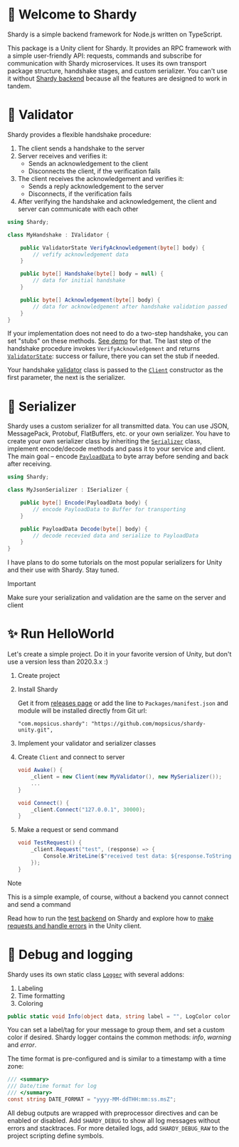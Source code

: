 # 🙌 Welcome to Shardy

Shardy is a simple backend framework for Node.js written on TypeScript.

This package is a Unity client for Shardy. It provides an RPC framework with a simple user-friendly API: requests, commands and subscribe for communication with Shardy microservices. It uses its own transport package structure, handshake stages, and custom serializer. You can't use it without [Shardy backend](https://github.com/mopsicus/shardy) because all the features are designed to work in tandem.

# 🪪 Validator

Shardy provides a flexible handshake procedure: 

1. The client sends a handshake to the server
2. Server receives and verifies it:
    - Sends an acknowledgement to the client
    - Disconnects the client, if the verification fails
3.  The client receives the acknowledgement and verifies it:
    - Sends a reply acknowledgement to the server
    - Disconnects, if the verification fails
4. After verifying the handshake and acknowledgement, the client and server can communicate with each other

```csharp
using Shardy;

class MyHandshake : IValidator {

    public ValidatorState VerifyAcknowledgement(byte[] body) {
        // vefify acknowledgement data
    }

    public byte[] Handshake(byte[] body = null) {
        // data for initial handshake
    }

    public byte[] Acknowledgement(byte[] body) {
        // data for acknowledgement after handshake validation passed
    }
}
```

If your implementation does not need to do a two-step handshake, you can set "stubs" on these methods. [See demo](../Samples/Demo/) for that. The last step of the handshake procedure invokes `VerifyAcknowledgement` and returns [`ValidatorState`](./reference.md#validatorstate): success or failure, there you can set the stub if needed.

Your handshake [validator](./reference.md#-ivalidator) class is passed to the [`Client`](./reference.md#-client) constructor as the first parameter, the next is the serializer.

# 🧱 Serializer

Shardy uses a custom serializer for all transmitted data. You can use JSON, MessagePack, Protobuf, FlatBuffers, etc. or your own serializer. You have to create your own serializer class by inheriting the [`Serializer`](./reference.md#-iserializer) class, implement encode/decode methods and pass it to your service and client. The main goal – encode [`PayloadData`](./reference.md#payloaddata) to byte array before sending and back after receiving.

```csharp
using Shardy;

class MyJsonSerializer : ISerializer {

    public byte[] Encode(PayloadData body) {
        // encode PayloadData to Buffer for transporting
    }

    public PayloadData Decode(byte[] body) {
        // decode recevied data and serialize to PayloadData
    }
}
```

I have plans to do some tutorials on the most popular serializers for Unity and their use with Shardy. Stay tuned.

> [!IMPORTANT] 
> Make sure your serialization and validation are the same on the server and client

# ✨ Run HelloWorld

Let's create a simple project. Do it in your favorite version of Unity, but don't use a version less than 2020.3.x :)

1. Create project
2. Install Shardy

    Get it from [releases page](https://github.com/mopsicus/shardy-unity/releases) or add the line to `Packages/manifest.json` and module will be installed directly from Git url:

    ```
    "com.mopsicus.shardy": "https://github.com/mopsicus/shardy-unity.git",
    ```

3. Implement your validator and serializer classes
4. Create `Client` and connect to server
    ```csharp
    void Awake() {
        _client = new Client(new MyValidator(), new MySerializer());
        ...
    }

    void Connect() {
        _client.Connect("127.0.0.1", 30000);
    }
    ```

5. Make a request or send command
    ```csharp
    void TestRequest() {
        _client.Request("test", (response) => {
            Console.WriteLine($"received test data: ${response.ToString()}");
        });
    }    
    ```

> [!NOTE] 
> This is a simple example, of course, without a backend you cannot connect and send a command

Read how to run the [test backend](https://github.com/mopsicus/shardy/blob/main/docs/service.md#-using-template) on Shardy and explore how to [make requests and handle errors](./using.md#️-make-request) in the Unity client.

# 📝 Debug and logging

Shardy uses its own static class [`Logger`](./reference.md#-logger) with several addons:

1. Labeling
2. Time formatting
3. Coloring

```csharp
public static void Info(object data, string label = "", LogColor color = LogColor.Default);
```

You can set a label/tag for your message to group them, and set a custom color if desired. Shardy logger contains the common methods: *info*, *warning* and *error*.

The time format is pre-configured and is similar to a timestamp with a time zone:

```csharp
/// <summary>
/// Date/time format for log
/// </summary>
const string DATE_FORMAT = "yyyy-MM-ddTHH:mm:ss.msZ";
```

All debug outputs are wrapped with preprocessor directives and can be enabled or disabled. Add `SHARDY_DEBUG` to show all log messages without errors and stacktraces. For more detailed logs, add `SHARDY_DEBUG_RAW` to the project scripting define symbols.